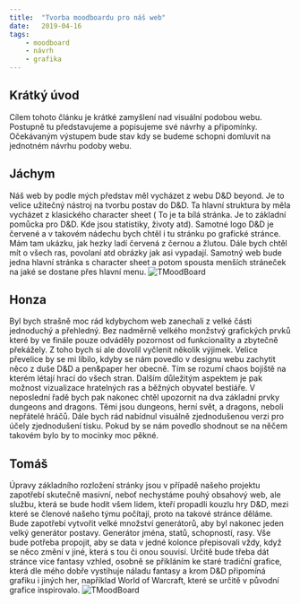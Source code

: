 ```yaml
---
title:  "Tvorba moodboardu pro náš web"
date:   2019-04-16
tags: 
    - moodboard
    - návrh
    - grafika
---
```

## Krátký úvod
Cílem tohoto článku je krátké zamyšlení nad visuální podobou webu. Postupně tu představujeme a popisujeme své návrhy a připomínky. Očekávaným výstupem bude stav kdy se budeme schopni domluvit na jednotném návrhu podoby webu.

## Jáchym
Náš web by podle mých představ měl vycházet z webu D&D beyond. Je to velice užitečný nástroj na tvorbu postav do D&D. Ta hlavní struktura by měla vycházet z klasického character sheet ( To je ta bílá stránka. Je to základní pomůcka pro D&D. Kde jsou statistiky, životy atd). Samotné logo D&D je červené a v takovém nádechu bych chtěl i tu stránku po grafické stránce. Mám tam ukázku, jak hezky ladí červená z černou a žlutou. Dále bych chtěl mít o všech ras, povolaní atd obrázky jak asi vypadají. Samotný web bude jedna hlavní stránka s character sheet a potom spousta menších stráneček na jaké se dostane přes hlavní menu.
     ![TMoodBoard](https://i.imgur.com/MQGHHvR.png)


## Honza
Byl bych strašně moc rád kdybychom web zanechali z velké části jednoduchý a přehledný. Bez nadměrně velkého monžstvý grafických prvků které by ve finále pouze odváděly pozornost od funkcionality a zbytečně překážely. Z toho bych si ale dovolil vyčlenit několik výjimek. Velice převelice by se mi líbilo, kdyby se nám povedlo v designu webu zachytit něco z duše D&D a pen&paper her obecně. Tím se rozumí chaos bojiště na kterém létají hrací do všech stran. Dalším důležitým aspektem je pak možnost vizualizace hratelných ras a běžných obyvatel bestiáře. V neposlední řadě bych pak nakonec chtěl upozornit na dva základní prvky dungeons and dragons. Těmi jsou dungeons, herní svět, a dragons, neboli nepřátelé hráčů. Dále bych rád nabídnul visuálně zjednodušenou verzi pro účely zjednodušení tisku. Pokud by se nám povedlo shodnout se na něčem takovém bylo by to mocinky moc pěkné.
	<blockquote class="imgur-embed-pub" lang="en" data-id="a/zP3j0Xm" data-context="false"><a href="//imgur.com/zP3j0Xm"></a></blockquote><script async src="//s.imgur.com/min/embed.js" charset="utf-8"></script>

## Tomáš
Úpravy základního rozložení stránky jsou v případě našeho projektu zapotřebí skutečně masivní, neboť nechystáme pouhý obsahový web, ale službu, která se bude hodit všem lidem, kteří propadli kouzlu hry D&D, mezi které se členové našeho týmu počítají, proto na takové stránce děláme. Bude zapotřebí vytvořit velké množství generátorů, aby byl nakonec jeden velký generátor postavy. Generátor jména, statů, schopností, rasy. Vše bude potřeba propojit, aby se data v jedné kolonce přepisovali vždy, když se něco změní v jiné, která s tou či onou souvisí. Určitě bude třeba dát stránce více fantasy vzhled, osobně se přikláním ke staré tradiční grafice, která dle mého dobře vystihuje náladu fantasy a krom D&D připomíná grafiku i jiných her, například World of Warcraft, které se určitě v původní grafice inspirovalo.
     ![TMoodBoard](https://i.imgur.com/RRO9ueB.png)